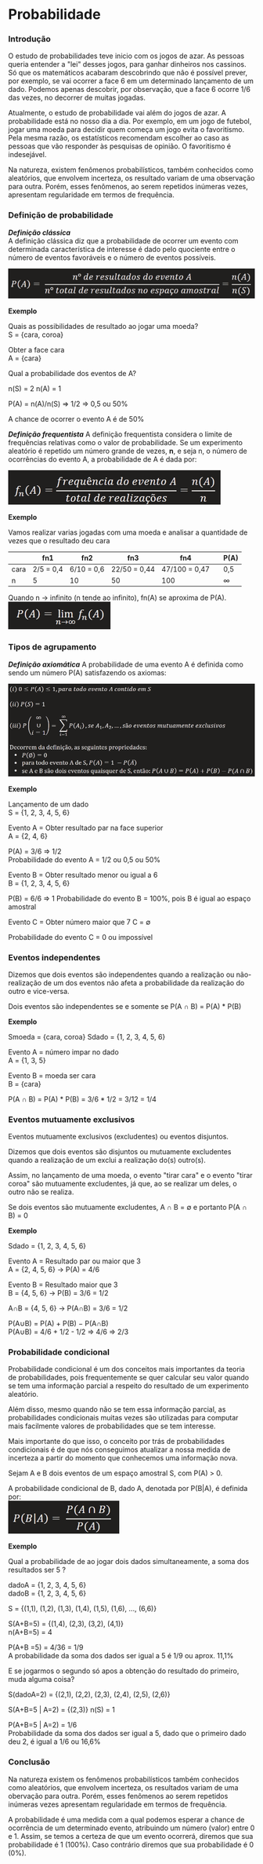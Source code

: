 # Probabilidade

### Introdução

O estudo de probabilidades teve inicio com os jogos de azar. As pessoas queria entender a "lei" desses jogos, para ganhar dinheiros nos cassinos. Só que os matemáticos acabaram descobrindo que não é possível prever, por exemplo, se vai ocorrer a face 6 em um determinado lançamento de um dado. Podemos apenas descobrir, por observação, que a face 6 ocorre 1/6 das vezes, no decorrer de muitas jogadas.

Atualmente, o estudo de probabilidade vai além do jogos de azar. A probabilidade está no nosso dia a dia. Por exemplo, em um jogo de futebol, jogar uma moeda para decidir quem começa um jogo evita o favoritismo. Pela mesma razão, os estatísticos recomendam escolher ao caso as pessoas que vão responder às pesquisas de opinião. O favoritismo é indesejável.

Na natureza, existem fenômenos probabilísticos, também conhecidos como aleatórios, que envolvem incerteza, os resultado variam de uma observação para outra. Porém, esses fenômenos, ao serem repetidos inúmeras vezes, apresentam regularidade em termos de frequência.

### Definição de probabilidade

***Definição clássica***  
A definição clássica diz que a probabilidade de ocorrer um evento com determinada característica de interesse é dado pelo quociente entre o número de eventos favoráveis e o número de eventos possíveis.

![Definição clássica](imagens/probabilidade/definicao_classica.png)

**Exemplo**  

Quais as possibilidades de resultado ao jogar uma moeda?  
S = {cara, coroa}

Obter a face cara  
A = {cara}

Qual a probabilidade dos eventos de A?

n(S) = 2
n(A) = 1

P(A) = n(A)/n(S) => 1/2 => 0,5 ou 50%

A chance de ocorrer o evento A é de 50%

***Definição frequentista***
A definição frequentista considera o limite de frequências relativas como o valor de probabilidade. Se um experimento aleatório é repetido um número grande de vezes, **n**, e seja n, o número de ocorrências do evento A, a probabilidade de A é dada por: 

![Definição frequentista](imagens/probabilidade/definicao_frequentista.png)

**Exemplo**

Vamos realizar varias jogadas com uma moeda e analisar a quantidade de vezes que o resultado deu cara

|      | fn1       | fn2        | fn3          | fn4           |     | P(A) |
| ---- | --------- | ---------- | ------------ | ------------- | --- | ---- |
| cara | 2/5 = 0,4 | 6/10 = 0,6 | 22/50 = 0,44 | 47/100 = 0,47 |     | 0,5  |
| n    | 5         | 10         | 50           | 100           |     | ∞    |

Quando n -> infinito (n tende ao infinito), fn(A) se aproxima de P(A). ![n infinito](imagens/probabilidade/n_infinito.png)



### Tipos de agrupamento

***Definição axiomática***
A probabilidade de uma evento A é definida como sendo um número P(A) satisfazendo os axiomas:

![Definição Axiomática](imagens/probabilidade/definicao_axiomatica.png)

**Exemplo**  

Lançamento de um dado  
S = {1, 2, 3, 4, 5, 6}

Evento A = Obter resultado par na face superior  
A = {2, 4, 6}

P(A) = 3/6 => 1/2  
Probabilidade do evento A = 1/2 ou 0,5 ou 50%

Evento B = Obter resultado menor ou igual a 6  
B = {1, 2, 3, 4, 5, 6}

P(B) = 6/6 => 1
Probabilidade do evento B = 100%, pois B é igual ao espaço amostral

Evento C = Obter número maior que 7
C = ∅

Probabilidade do evento C = 0 ou impossível

### Eventos independentes
Dizemos que dois eventos são independentes quando a realização ou não-realização de um dos eventos não afeta a probabilidade da realização do outro e vice-versa.

Dois eventos são independentes se e somente se P(A ∩ B) = P(A) * P(B)

**Exemplo**

Smoeda = {cara, coroa}
Sdado = {1, 2, 3, 4, 5, 6}

Evento A = número impar no dado  
A = {1, 3, 5}

Evento B = moeda ser cara  
B = {cara}

P(A ∩ B) = P(A) * P(B) = 3/6 * 1/2 = 3/12 = 1/4

### Eventos mutuamente exclusivos
Eventos mutuamente exclusivos (excludentes) ou eventos disjuntos.

Dizemos que dois eventos são disjuntos ou mutuamente excludentes quando a realização de um exclui a realização do(s) outro(s).

Assim, no lançamento de uma moeda, o evento "tirar cara" e o evento "tirar coroa" são mutuamente excludentes, já que, ao se realizar um deles, o outro não se realiza.

Se dois eventos são mutuamente excludentes, A ∩ B = ∅ e portanto P(A ∩ B) = 0

**Exemplo**

Sdado = {1, 2, 3, 4, 5, 6}

Evento A = Resultado par ou maior que 3  
A = {2, 4, 5, 6} -> P(A) = 4/6

Evento B = Resultado maior que 3  
B = {4, 5, 6} -> P(B) = 3/6 = 1/2

A∩B = {4, 5, 6} -> P(A∩B) = 3/6 = 1/2

P(A∪B) = P(A) + P(B) − P(A∩B)  
P(A∪B) = 4/6 + 1/2 - 1/2 => 4/6 => 2/3

### Probabilidade condicional
Probabilidade condicional é um dos conceitos mais importantes da teoria de probabilidades, pois frequentemente se quer calcular seu valor quando se tem uma informação parcial a respeito do resultado de um experimento aleatório.

Além disso, mesmo quando não se tem essa informação parcial, as probabilidades condicionais muitas vezes são utilizadas para computar mais facilmente valores de probabilidades que se tem interesse.

Mais importante do que isso, o conceito por trás de probabilidades condicionais é de que nós conseguimos atualizar a nossa medida de incerteza a partir do momento que conhecemos uma informação nova.

Sejam A e B dois eventos de um espaço amostral S, com P(A) > 0.

A probabilidade condicional de B, dado A, denotada por P(B|A), é definida por:  
![Probabilidade condicional](imagens/probabilidade/probabilidade_condicional.png)

**Exemplo**

Qual a probabilidade de ao jogar dois dados simultaneamente, a soma dos resultados ser 5 ?  


dadoA = {1, 2, 3, 4, 5, 6}  
dadoB = {1, 2, 3, 4, 5, 6}

S = {(1,1), (1,2), (1,3), (1,4), (1,5), (1,6), ..., (6,6)}

S(A+B=5) = {(1,4), (2,3), (3,2), (4,1)}  
n(A+B=5) = 4

P(A+B =5) = 4/36 = 1/9  
A probabilidade da soma dos dados ser igual a 5 é 1/9 ou aprox. 11,1%

E se jogarmos o segundo só apos a obtenção do resultado do primeiro, muda alguma coisa?

S(dadoA=2) = {(2,1), (2,2), (2,3), (2,4), (2,5), (2,6)}

S(A+B=5 | A=2) = {(2,3)}
n(S) = 1

P(A+B=5 | A=2) = 1/6  
Probabilidade da soma dos dados ser igual a 5, dado que o primeiro dado deu 2, é igual a 1/6 ou 16,6%

### Conclusão
Na natureza existem os fenômenos probabilísticos também conhecidos como aleatórios, que envolvem incerteza, os resultados variam de uma obervação para outra. Porém, esses fenômenos ao serem repetidos inúmeras vezes apresentam regularidade em termos de frequência.

A probabilidade é uma medida com a qual podemos esperar a chance de ocorrência de um determinado evento, atribuindo um número (valor) entre 0 e 1. Assim, se temos a certeza de que um evento ocorrerá, diremos que sua probabilidade é 1 (100%). Caso contrário diremos que sua probabilidade é 0 (0%).